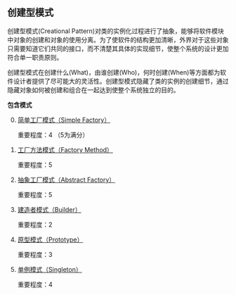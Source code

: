 ## 创建型模式

创建型模式(Creational Pattern)对类的实例化过程进行了抽象，能够将软件模块中对象的创建和对象的使用分离。为了使软件的结构更加清晰，外界对于这些对象只需要知道它们共同的接口，而不清楚其具体的实现细节，使整个系统的设计更加符合单一职责原则。

创建型模式在创建什么(What)，由谁创建(Who)，何时创建(When)等方面都为软件设计者提供了尽可能大的灵活性。创建型模式隐藏了类的实例的创建细节，通过隐藏对象如何被创建和组合在一起达到使整个系统独立的目的。

**包含模式**

0. [简单工厂模式（Simple Factory）](https://github.com/ontheway12138/DesignPattern/tree/master/CreationalPatten/SimpleFactory)

   重要程度：4 （5为满分）

1. [工厂方法模式（Factory Method）](https://github.com/ontheway12138/DesignPattern/tree/master/CreationalPatten/FactoryMethod)

   重要程度：5

2. [抽象工厂模式（Abstract Factory）](https://github.com/ontheway12138/DesignPattern/tree/master/CreationalPatten/AbstractFactory)

   重要程度：5

3. [建造者模式（Builder）](https://github.com/ontheway12138/DesignPattern/tree/master/CreationalPatten/Builder)

   重要程度：2

4. [原型模式（Prototype）](https://github.com/ontheway12138/DesignPattern/tree/master/CreationalPatten/Prototype)

   重要程度：3

5. [单例模式（Singleton）](https://github.com/ontheway12138/DesignPattern/tree/master/CreationalPatten/Singleton)

   重要程度：4

